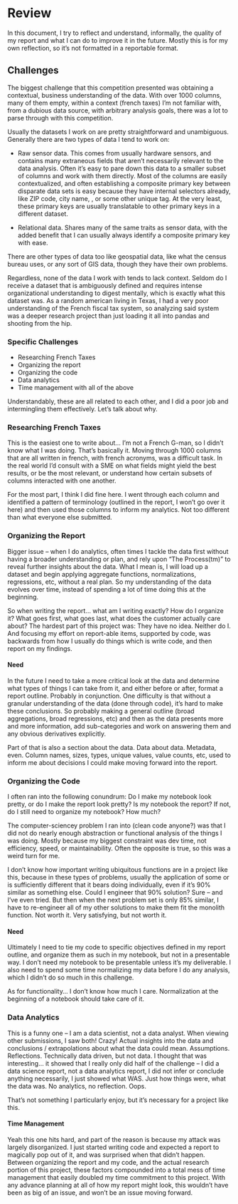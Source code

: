 ﻿
# Review

In this document, I try to reflect and understand, informally, the quality of my report and what I can do to improve it in the future. Mostly this is for my own reflection, so it’s not formatted in a reportable format. 

## Challenges

The biggest challenge that this competition presented was obtaining a contextual, business understanding of the data. With over 1000 columns, many of them empty, within a context (french taxes) I’m not familiar with, from a dubious data source, with arbitrary analysis goals, there was a lot to parse through with this competition.

Usually the datasets I work on are pretty straightforward and unambiguous. Generally there are two types of data I tend to work on:

* Raw sensor data. This comes from usually hardware sensors, and contains many extraneous fields that aren’t necessarily relevant to the data analysis. Often it’s easy to pare down this data to a smaller subset of columns and work with them directly. Most of the columns are easily contextualized, and often establishing a composite primary key between disparate data sets is easy because they have internal selectors already, like ZIP code, city name, <ID>, or some other unique tag. At the very least, these primary keys are usually translatable to other primary keys in a different dataset.

* Relational data. Shares many of the same traits as sensor data, with the added benefit that I can usually always identify a composite primary key with ease.

There are other types of data too like geospatial data, like what the census bureau uses, or any sort of GIS data, though they have their own problems.

Regardless, none of the data I work with tends to lack context. Seldom do I receive a dataset that is ambiguously defined and requires intense organizational understanding to digest mentally, which is exactly what this dataset was. As a random american living in Texas, I had a very poor understanding of the French fiscal tax system, so analyzing said system was a deeper research project than just loading it all into pandas and shooting from the hip.

### Specific Challenges

* Researching French Taxes
* Organizing the report
* Organizing the code
* Data analytics
* Time management with all of the above

Understandably, these are all related to each other, and I did a poor job and intermingling them effectively. Let’s talk about why.

### Researching French Taxes

This is the easiest one to write about… I’m not a French G-man, so I didn’t know what I was doing. That’s basically it. Moving through 1000 columns that are all written in french, with french acronyms, was a difficult task. In the real world I’d consult with a SME on what fields might yield the best results, or be the most relevant, or understand how certain subsets of columns interacted with one another.

For the most part, I think I did fine here. I went through each column and identified a pattern of terminology (outlined in the report, I won’t go over it here) and then used those columns to inform my analytics. Not too different than what everyone else submitted.

### Organizing the Report

Bigger issue – when I do analytics, often times I tackle the data first without having a broader understanding or plan, and rely upon “The Process(tm)” to reveal further insights about the data. What I mean is, I will load up a dataset and begin applying aggregate functions, normalizations, regressions, etc, without a real plan. So my understanding of the data evolves over time, instead of spending a lot of time doing this at the beginning.

So when writing the report… what am I writing exactly? How do I organize it? What goes first, what goes last, what does the customer actually care about? The hardest part of this project was: They have no idea. Neither do I. And focusing my effort on report-able items, supported by code, was backwards from how I usually do things which is write code, and then report on my findings.

#### Need

In the future I need to take a more critical look at the data and determine what types of things I can take from it, and either before or after, format a report outline. Probably in conjunction. One difficulty is that without a granular understanding of the data (done through code), it’s hard to make these conclusions. So probably making a general outline (broad aggregations, broad regressions, etc) and then as the data presents more and more information, add sub-categories and work on answering them and any obvious derivatives explicitly.

Part of that is also a section about the data. Data about data. Metadata, even. Column names, sizes, types, unique values, value counts, etc, used to inform me about decisions I could make moving forward into the report.

### Organizing the Code

I often ran into the following conundrum: Do I make my notebook look pretty, or do I make the report look pretty? Is my notebook the report? If not, do I still need to organize my notebook? How much?

The computer-sciencey problem I ran into (clean code anyone?) was that I did not do nearly enough abstraction or functional analysis of the things I was doing. Mostly because my biggest constraint was dev time, not efficiency, speed, or maintainability. Often the opposite is true, so this was a weird turn for me.

I don’t know how important writing ubiquitous functions are in a project like this, because in these types of problems, usually the application of some <process> or <algorithm> is sufficiently different that it bears doing individually, even if it’s 90% similar as something else. Could I engineer that 90% solution? Sure – and I’ve even tried. But then when the next problem set is only 85% similar, I have to re-engineer all of my other solutions to make them fit the monolith function. Not worth it. Very satisfying, but not worth it.

#### Need

Ultimately I need to tie my code to specific objectives defined in my report outline, and organize them as such in my notebook, but not in a presentable way. I don’t need my notebook to be presentable unless it’s my deliverable. I also need to spend some time normalizing my data before I do any analysis, which I didn’t do so much in this challenge.

As for functionality… I don’t know how much I care. Normalization at the beginning of a notebook should take care of it.

### Data Analytics

This is a funny one – I am a data scientist, not a data analyst. When viewing other submissions, I saw both! Crazy! Actual insights into the data and conclusions / extrapolations about what the data could mean. Assumptions. Reflections. Technically data driven, but not data. I thought that was interesting… it showed that I really only did half of the challenge – I did a data science report, not a data analytics report, I did not infer or conclude anything necessarily, I just showed what WAS. Just how things were, what the data was. No analytics, no reflection. Oops.

That’s not something I particularly enjoy, but it’s necessary for a project like this.

#### Time Management

Yeah this one hits hard, and part of the reason is because my attack was largely disorganized. I just started writing code and expected a report to magically pop out of it, and was surprised when that didn’t happen. Between organizing the report and my code, and the actual research portion of this project, these factors compounded into a total mess of time management that easily doubled my time commitment to this project. With any advance planning at all of how my report might look, this wouldn’t have been as big of an issue, and won’t be an issue moving forward.
